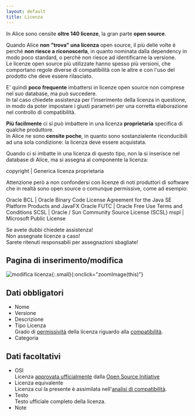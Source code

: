 ```yaml
---
layout: default
title: Licenza
---
```


In Alice sono censite **oltre 140 licenze**, la gran parte **open source**.  

Quando Alice **non "trova" una licenza** open source, il più delle volte è perchè **non riesce a riconoscerla**, in quanto nominata dalla dependency in modo poco standard, o perchè non riesce ad identificarne la versione.  
Le licenze open source più utilizzate hanno spesso più versioni, che comportano regole diverse di compatibilità con le altre e con l'uso del prodotto che deve essere rilasciato.

E' quindi **poco frequente** imbattersi in licenze open source non comprese nel suo database, ma può succedere.  
In tal caso chiedete assistenza per l'inserimento della licenza in questione, in modo da poter impostare i giusti parametri per una corretta elaborazione nel controllo di compatibilità.

**Più facilmente** ci si può imbattere in una licenza **proprietaria** specifica di qualche produttore.  
In Alice ne sono **censite poche**, in quanto sono sostanzialente riconducibili ad una sola condizione: la licenza deve essere acquistata.

Quando ci si imbatte in una licenza di questo tipo, non la si inserisce nel database di Alice, ma si assegna al componente la licenza:

copyright		| Generica licenza proprietaria

Attenzione però a non confondersi con licenze di noti produttori di software che in realtà sono open source o comunque permissive, come ad esempio:

Oracle BCL	| Oracle Binary Code License Agreement for the Java SE Platform Products and JavaFX
Oracle FUTC	| Oracle Free Use Terms and Conditions
SCSL				|	Oracle / Sun Community Source License (SCSL)
mspl				|	Microsoft Public License

<span class="danger">Se avete dubbi chiedete assistenza!</span>  
<span class="danger">Non assegnate licenze a caso!</span>  
<span class="danger">Sarete ritenuti responsabili per assegnazioni sbagliate!</span>

## Pagina di inserimento/modifica

![modifica licenza]({{site.baseurl}}/assets/licenza.png){:.small}{:onclick="zoomImage(this)"}


## Dati obbligatori
- Nome
- Versione
- Descrizione
- Tipo Licenza  
	Grado di [permissività](https://en.wikipedia.org/wiki/Permissive_software_license) della licenza riguardo alla [compatibilità](https://en.wikipedia.org/wiki/Permissive_software_license#License_compatibility).
- Categoria

## Dati facoltativi
- OSI  
	Licenza [approvata ufficialmente](https://tldrlegal.com/licenses/tags/OSI-Approved) dalla [Open Source Initiative](https://opensource.org/)
- Licenza equivalente  
	Licenza cui la presente è assimilata nell'[analisi di compatibilità](analisi_compatibilita).
- Testo  
	Testo ufficiale completo della licenza.
- Note
